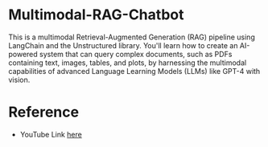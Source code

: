 # Multimodal-RAG-Chatbot

This is a multimodal Retrieval-Augmented Generation (RAG) pipeline using LangChain and the Unstructured library. You'll learn how to create an AI-powered system that can query complex documents, such as PDFs containing text, images, tables, and plots, by harnessing the multimodal capabilities of advanced Language Learning Models (LLMs) like GPT-4 with vision.

# Reference
- YouTube Link [here](https://www.youtube.com/watch?v=uLrReyH5cu0&list=WL&index=6)
